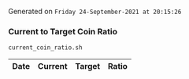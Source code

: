 Generated on `Friday 24-September-2021 at 20:15:26`

### Current to Target Coin Ratio
`current_coin_ratio.sh`

Date|Current|Target|Ratio
---|---|---|---

